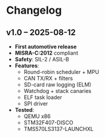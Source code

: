 # Changelog

## v1.0 – 2025-08-12
- **First automotive release**
- **MISRA-C:2012** compliant
- **Safety**: SIL-2 / ASIL-B
- **Features**:
  - Round-robin scheduler + MPU
  - CAN TX/RX + filters
  - SD-card raw logging (ELM)
  - Watchdog + stack canaries
  - ELF task loader
  - SPI driver
- **Tested**:
  - QEMU x86
  - STM32F407-DISCO
  - TMS570LS3137-LAUNCHXL
